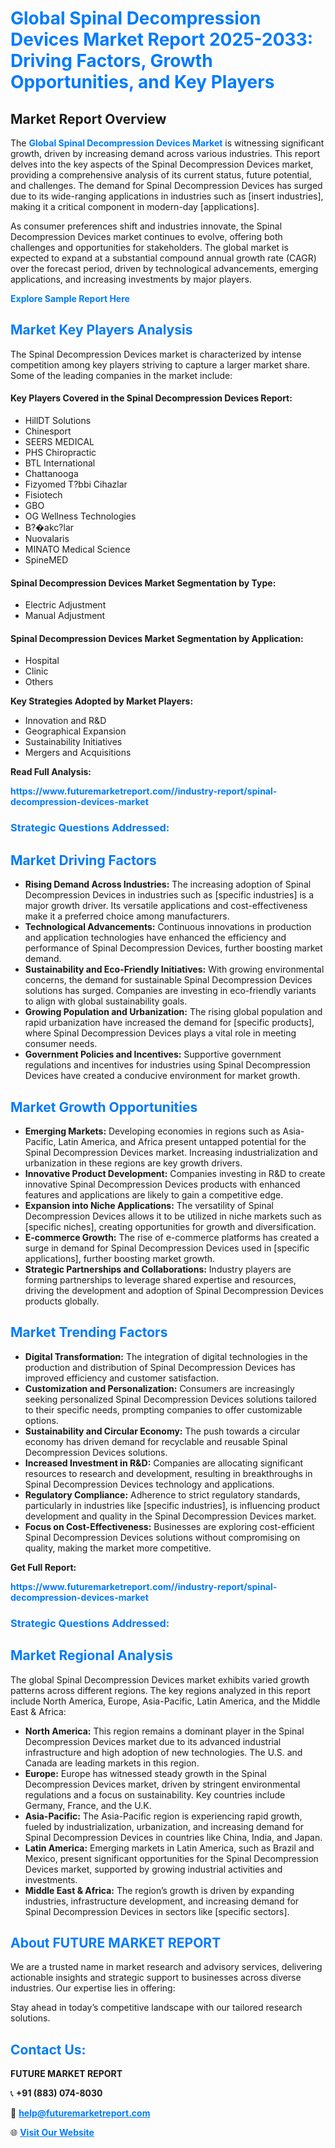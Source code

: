 <h1 style="color: #007BFF;">Global Spinal Decompression Devices Market Report 2025-2033: Driving Factors, Growth Opportunities, and Key Players</h1>

<section id="overview">
<h2>Market Report Overview</h2>
<p>The <a href="https://www.futuremarketreport.com//industry-report/spinal-decompression-devices-market" style="color: #007BFF; text-decoration: none;"><strong>Global Spinal Decompression Devices Market</strong></a> is witnessing significant growth, driven by increasing demand across various industries. This report delves into the key aspects of the Spinal Decompression Devices market, providing a comprehensive analysis of its current status, future potential, and challenges. The demand for Spinal Decompression Devices has surged due to its wide-ranging applications in industries such as [insert industries], making it a critical component in modern-day [applications].</p>
<p>As consumer preferences shift and industries innovate, the Spinal Decompression Devices market continues to evolve, offering both challenges and opportunities for stakeholders. The global market is expected to expand at a substantial compound annual growth rate (CAGR) over the forecast period, driven by technological advancements, emerging applications, and increasing investments by major players.</p>
</section>

<section id="overview">
<p><a href="https://www.futuremarketreport.com//request-sample/reportId=79305" style="color: #007BFF; text-decoration: none;"><strong>Explore Sample Report Here</strong></a></p>
</section>

<section id="key-players">
<h2 style="color: #007BFF;">Market Key Players Analysis</h2>
<p>The Spinal Decompression Devices market is characterized by intense competition among key players striving to capture a larger market share. Some of the leading companies in the market include:</p>
<h4>Key Players Covered in the Spinal Decompression Devices Report:</h4>
<ul><li>HillDT Solutions</li><li>Chinesport</li><li>SEERS MEDICAL</li><li>PHS Chiropractic</li><li>BTL International</li><li>Chattanooga</li><li>Fizyomed T?bbi Cihazlar</li><li>Fisiotech</li><li>GBO</li><li>OG Wellness Technologies</li><li>B?�akc?lar</li><li>Nuovalaris</li><li>MINATO Medical Science</li><li>SpineMED</li></ul>
<h4>Spinal Decompression Devices Market Segmentation by Type:</h4>
<ul><li>Electric Adjustment</li><li>Manual Adjustment</li></ul>

<h4>Spinal Decompression Devices Market Segmentation by Application:</h4>
<ul><li>Hospital</li><li>Clinic</li><li>Others</li></ul>
<p><strong>Key Strategies Adopted by Market Players:</strong></p>
<ul>
<li>Innovation and R&D</li>
<li>Geographical Expansion</li>
<li>Sustainability Initiatives</li>
<li>Mergers and Acquisitions</li>
</ul>
</section>

<section>
<p><strong>Read Full Analysis: </strong></p><a href="https://www.futuremarketreport.com//industry-report/spinal-decompression-devices-market" style="color: #007BFF; text-decoration: none;"><strong>https://www.futuremarketreport.com//industry-report/spinal-decompression-devices-market</strong></a>
<h3 style="color: #007BFF;">Strategic Questions Addressed:</h3>
</section>

<section id="driving-factors">
<h2 style="color: #007BFF;">Market Driving Factors</h2>
<ul>
<li><strong>Rising Demand Across Industries:</strong> The increasing adoption of Spinal Decompression Devices in industries such as [specific industries] is a major growth driver. Its versatile applications and cost-effectiveness make it a preferred choice among manufacturers.</li>
<li><strong>Technological Advancements:</strong> Continuous innovations in production and application technologies have enhanced the efficiency and performance of Spinal Decompression Devices, further boosting market demand.</li>
<li><strong>Sustainability and Eco-Friendly Initiatives:</strong> With growing environmental concerns, the demand for sustainable Spinal Decompression Devices solutions has surged. Companies are investing in eco-friendly variants to align with global sustainability goals.</li>
<li><strong>Growing Population and Urbanization:</strong> The rising global population and rapid urbanization have increased the demand for [specific products], where Spinal Decompression Devices plays a vital role in meeting consumer needs.</li>
<li><strong>Government Policies and Incentives:</strong> Supportive government regulations and incentives for industries using Spinal Decompression Devices have created a conducive environment for market growth.</li>
</ul>
</section>

<section id="growth-opportunities">
<h2 style="color: #007BFF;">Market Growth Opportunities</h2>
<ul>
<li><strong>Emerging Markets:</strong> Developing economies in regions such as Asia-Pacific, Latin America, and Africa present untapped potential for the Spinal Decompression Devices market. Increasing industrialization and urbanization in these regions are key growth drivers.</li>
<li><strong>Innovative Product Development:</strong> Companies investing in R&D to create innovative Spinal Decompression Devices products with enhanced features and applications are likely to gain a competitive edge.</li>
<li><strong>Expansion into Niche Applications:</strong> The versatility of Spinal Decompression Devices allows it to be utilized in niche markets such as [specific niches], creating opportunities for growth and diversification.</li>
<li><strong>E-commerce Growth:</strong> The rise of e-commerce platforms has created a surge in demand for Spinal Decompression Devices used in [specific applications], further boosting market growth.</li>
<li><strong>Strategic Partnerships and Collaborations:</strong> Industry players are forming partnerships to leverage shared expertise and resources, driving the development and adoption of Spinal Decompression Devices products globally.</li>
</ul>
</section>

<section id="trending-factors">
<h2 style="color: #007BFF;">Market Trending Factors</h2>
<ul>
<li><strong>Digital Transformation:</strong> The integration of digital technologies in the production and distribution of Spinal Decompression Devices has improved efficiency and customer satisfaction.</li>
<li><strong>Customization and Personalization:</strong> Consumers are increasingly seeking personalized Spinal Decompression Devices solutions tailored to their specific needs, prompting companies to offer customizable options.</li>
<li><strong>Sustainability and Circular Economy:</strong> The push towards a circular economy has driven demand for recyclable and reusable Spinal Decompression Devices solutions.</li>
<li><strong>Increased Investment in R&D:</strong> Companies are allocating significant resources to research and development, resulting in breakthroughs in Spinal Decompression Devices technology and applications.</li>
<li><strong>Regulatory Compliance:</strong> Adherence to strict regulatory standards, particularly in industries like [specific industries], is influencing product development and quality in the Spinal Decompression Devices market.</li>
<li><strong>Focus on Cost-Effectiveness:</strong> Businesses are exploring cost-efficient Spinal Decompression Devices solutions without compromising on quality, making the market more competitive.</li>
</ul>
</section>

<section>
<p><strong>Get Full Report: </strong></p><a href="https://www.futuremarketreport.com//industry-report/spinal-decompression-devices-market" style="color: #007BFF; text-decoration: none;"><strong>https://www.futuremarketreport.com//industry-report/spinal-decompression-devices-market</strong></a>
<h3 style="color: #007BFF;">Strategic Questions Addressed:</h3>
</section>


<section id="regional-analysis">
<h2 style="color: #007BFF;">Market Regional Analysis</h2>
<p>The global Spinal Decompression Devices market exhibits varied growth patterns across different regions. The key regions analyzed in this report include North America, Europe, Asia-Pacific, Latin America, and the Middle East & Africa:</p>
<ul>
<li><strong>North America:</strong> This region remains a dominant player in the Spinal Decompression Devices market due to its advanced industrial infrastructure and high adoption of new technologies. The U.S. and Canada are leading markets in this region.</li>
<li><strong>Europe:</strong> Europe has witnessed steady growth in the Spinal Decompression Devices market, driven by stringent environmental regulations and a focus on sustainability. Key countries include Germany, France, and the U.K.</li>
<li><strong>Asia-Pacific:</strong> The Asia-Pacific region is experiencing rapid growth, fueled by industrialization, urbanization, and increasing demand for Spinal Decompression Devices in countries like China, India, and Japan.</li>
<li><strong>Latin America:</strong> Emerging markets in Latin America, such as Brazil and Mexico, present significant opportunities for the Spinal Decompression Devices market, supported by growing industrial activities and investments.</li>
<li><strong>Middle East & Africa:</strong> The region’s growth is driven by expanding industries, infrastructure development, and increasing demand for Spinal Decompression Devices in sectors like [specific sectors].</li>
</ul>
</section>

<footer>
<h2 style="color: #007BFF;">About FUTURE MARKET REPORT</h2>
<p>We are a trusted name in market research and advisory services, delivering actionable insights and strategic support to businesses across diverse industries. Our expertise lies in offering:</p>

<p>Stay ahead in today’s competitive landscape with our tailored research solutions.</p>

<h2 style="color: #007BFF;">Contact Us:</h2>
<p><strong>FUTURE MARKET REPORT</strong></p>
<p>📞 <strong>+91 (883) 074-8030</strong></p>
<p>📧 <strong><a href="mailto:help@futuremarketreport.com" style="color: #007BFF;">help@futuremarketreport.com</a></strong></p>
<p>🌐 <strong><a href="https://www.futuremarketreport.com/" style="color: #007BFF;">Visit Our Website</a></strong></p>
</footer>